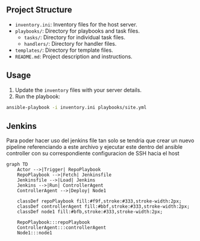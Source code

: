 ## Project Structure

- `inventory.ini`: Inventory files for the host server.
- `playbooks/`: Directory for playbooks and task files.
  - `tasks/`: Directory for individual task files.
  - `handlers/`: Directory for handler files.
- `templates/`: Directory for template files.
- `README.md`: Project description and instructions.

## Usage

1. Update the `inventory` files with your server details.
2. Run the playbook:

```sh
ansible-playbook -i inventory.ini playbooks/site.yml
```

## Jenkins

Para poder hacer uso del jenkins file tan solo se tendria que crear un nuevo pipeline referenciando a este archivo y ejecutar este dentro del ansible controller con su correspondiente configuracion de SSH hacia el host

```mermaid
graph TD
    Actor -->|Trigger| RepoPlaybook
    RepoPlaybook -->|Fetch| Jenkinsfile
    Jenkinsfile -->|Load| Jenkins
    Jenkins -->|Run| ControllerAgent
    ControllerAgent -->|Deploy| Node1
    
    classDef repoPlaybook fill:#f9f,stroke:#333,stroke-width:2px;
    classDef controllerAgent fill:#bbf,stroke:#333,stroke-width:2px;
    classDef node1 fill:#bfb,stroke:#333,stroke-width:2px;

    RepoPlaybook:::repoPlaybook
    ControllerAgent:::controllerAgent
    Node1:::node1

